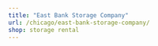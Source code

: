 ```yaml
---
title: "East Bank Storage Company"
url: /chicago/east-bank-storage-company/
shop: storage rental
---
```

